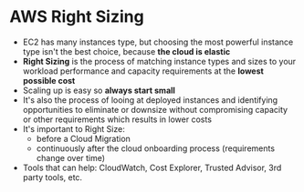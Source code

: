 # AWS Right Sizing

- EC2 has many instances type, but choosing the most powerful instance type isn't the best choice, because **the cloud is elastic**
- **Right Sizing** is the process of matching instance types and sizes to your workload performance and capacity requirements at the **lowest possible cost**
- Scaling up is easy so **always start small**
- It's also the process of looing at deployed instances and identifying opportunities to eliminate or downsize without compromising capacity or other requirements which results in lower costs
- It's important to Right Size:
    - before a Cloud Migration
    - continuously after the cloud onboarding process (requirements change over time)
- Tools that can help: CloudWatch, Cost Explorer, Trusted Advisor, 3rd party tools, etc.